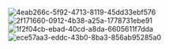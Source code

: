 
![4eab266c-5f92-4713-8119-45dd33ebf576](https://github.com/SharfyMo/movie_ticket_app/assets/121889155/df78e524-4456-46a6-89e7-fa04eb093141)
![2f171660-0912-4b38-a25a-1778731ebe91](https://github.com/SharfyMo/movie_ticket_app/assets/121889155/b6646362-ab37-4e15-b611-ecce432330fb)
![1f2f04cb-ebad-40cd-a8da-6605611f7dda](https://github.com/SharfyMo/movie_ticket_app/assets/121889155/1ae79528-3e8b-4b39-aeb5-27a4e80fc366)
![ece57aa3-eddc-43b0-8ba3-856ab95285a0](https://github.com/SharfyMo/movie_ticket_app/assets/121889155/f439ce2f-5bb6-4b86-adf0-9fe060e5837a)
